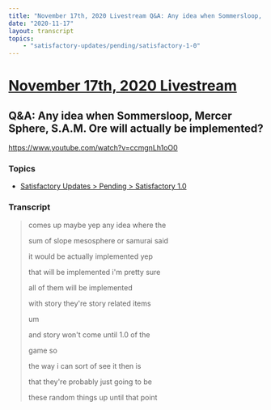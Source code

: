 ```yaml
---
title: "November 17th, 2020 Livestream Q&A: Any idea when Sommersloop, Mercer Sphere, S.A.M. Ore will actually be implemented?"
date: "2020-11-17"
layout: transcript
topics:
    - "satisfactory-updates/pending/satisfactory-1-0"
---
```

# [November 17th, 2020 Livestream](../2020-11-17.md)
## Q&A: Any idea when Sommersloop, Mercer Sphere, S.A.M. Ore will actually be implemented?
https://www.youtube.com/watch?v=ccmgnLh1oO0

### Topics
* [Satisfactory Updates > Pending > Satisfactory 1.0](../topics/satisfactory-updates/pending/satisfactory-1-0.md)

### Transcript

> comes up maybe yep any idea where the
> 
> sum of slope mesosphere or samurai said
> 
> it would be actually implemented yep
> 
> that will be implemented i'm pretty sure
> 
> all of them will be implemented
> 
> with story they're story related items
> 
> um
> 
> and story won't come until 1.0 of the
> 
> game so
> 
> the way i can sort of see it then is
> 
> that they're probably just going to be
> 
> these random things up until that point
> 
